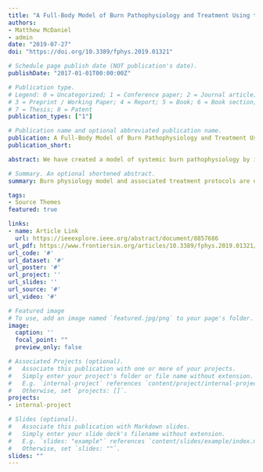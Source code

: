 ```yaml
---
title: "A Full-Body Model of Burn Pathophysiology and Treatment Using the BioGears Engine"
authors:
- Matthew McDaniel
- admin
date: "2019-07-27"
doi: "https://doi.org/10.3389/fphys.2019.01321"

# Schedule page publish date (NOT publication's date).
publishDate: "2017-01-01T00:00:00Z"

# Publication type.
# Legend: 0 = Uncategorized; 1 = Conference paper; 2 = Journal article;
# 3 = Preprint / Working Paper; 4 = Report; 5 = Book; 6 = Book section;
# 7 = Thesis; 8 = Patent
publication_types: ["1"]

# Publication name and optional abbreviated publication name.
publication: A Full-Body Model of Burn Pathophysiology and Treatment Using the BioGears Engine
publication_short: 

abstract: We have created a model of systemic burn pathophysiology by incorporating a mathematical model of acute inflammation within the BioGears Engine. This model produces outputs consistent with burns of varying severities and leverages existing BioGears functionality to simulate the effect of treatment on virtual patient outcome. The model performs well for standard resuscitation scenarios and we thus expect it to be useful for educational and training purposes.

# Summary. An optional shortened abstract.
summary: Burn physiology model and associated treatment protocols are detailed.

tags:
- Source Themes
featured: true

links:
- name: Article Link
  url: https://ieeexplore.ieee.org/abstract/document/8857686
url_pdf: https://www.frontiersin.org/articles/10.3389/fphys.2019.01321/pdf
url_code: '#'
url_dataset: '#'
url_poster: '#'
url_project: ''
url_slides: ''
url_source: '#'
url_video: '#'

# Featured image
# To use, add an image named `featured.jpg/png` to your page's folder. 
image:
  caption: ''
  focal_point: ""
  preview_only: false

# Associated Projects (optional).
#   Associate this publication with one or more of your projects.
#   Simply enter your project's folder or file name without extension.
#   E.g. `internal-project` references `content/project/internal-project/index.md`.
#   Otherwise, set `projects: []`.
projects:
- internal-project

# Slides (optional).
#   Associate this publication with Markdown slides.
#   Simply enter your slide deck's filename without extension.
#   E.g. `slides: "example"` references `content/slides/example/index.md`.
#   Otherwise, set `slides: ""`.
slides: ""
---
```



